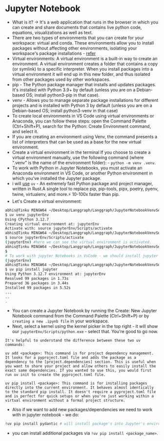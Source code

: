 # Jupyter Notebook

- What is it? -> It's a web application that runs in the browser in which you can create and share documents that contains live python code, equations, visualizations as well as text.
- There are two types of environments that you can create for your workspace: virtual and conda. These environments allow you to install packages without affecting other environments, isolating your workspace's package installations - [refer](https://code.visualstudio.com/docs/python/environments)
- Virtual environments: A virtual environment is a built-in way to create an environment. A virtual environment creates a folder that contains a copy (or symlink) to a specific interpreter. When you install packages into a virtual environment it will end up in this new folder, and thus isolated from other packages used by other workspaces.
- pip - The Python package manager that installs and updates packages. It's installed with Python 3.9+ by default (unless you are on a Debian-based OS; install python3-pip in that case).
- venv - Allows you to manage separate package installations for different projects and is installed with Python 3 by default (unless you are on a Debian-based OS; install python3-venv in that case)
- To create local environments in VS Code using virtual environments or Anaconda, you can follow these steps: open the Command Palette (Ctrl+Shift+P), search for the Python: Create Environment command, and select it.
- If you are creating an environment using Venv, the command presents a list of interpreters that can be used as a base for the new virtual environment.
- Create a virtual environment in the terminal
  If you choose to create a virtual environment manually, use the following command (where ".venv" is the name of the environment folder): - `python -m venv .venv`.
- To work with Python in Jupyter Notebooks, you must activate an Anaconda environment in VS Code, or another Python environment in which you've installed the Jupyter package.
- i will [use](https://docs.astral.sh/uv/) `uv` - An extremely fast Python package and project manager, written in Rust.A single tool to replace pip, pip-tools, pipx, poetry, pyenv, twine, virtualenv, and more.⚡️ 10-100x faster than pip.
- Let's Create a virtual environment:

```bash
abhis@Tinku MINGW64 ~/Desktop/Langgraph/Langgraph/JupyterNotebookVenvSetup (main)
$ uv venv jupyterEnv
Using CPython 3.12.7
Creating virtual environment at: jupyterEnv
Activate with: source jupyterEnv/Scripts/activate
abhis@Tinku MINGW64 ~/Desktop/Langgraph/Langgraph/JupyterNotebookVenvSetup (main)
$ source jupyterEnv/Scripts/activate
(jupyterEnv) #here we can see the virtual environment is activated.
abhis@Tinku MINGW64 ~/Desktop/Langgraph/Langgraph/JupyterNotebookVenvSetup (main)
$
# To work with jupyter Notebooks in VsCode - we should install jupyter package in this environment.
(jupyterEnv)
abhis@Tinku MINGW64 ~/Desktop/Langgraph/Langgraph/JupyterNotebookVenvSetup (main)
$ uv pip install jupyter
Using Python 3.12.7 environment at: jupyterEnv
Resolved 99 packages in 1.73s
Prepared 36 packages in 3.44s
Installed 99 packages in 5.52s
...
..
.

```

- You can create a Jupyter Notebook by running the Create: New Jupyter Notebook command from the Command Palette (Ctrl+Shift+P) or by `creating a new .ipynb file` in your workspace.
- Next, select a kernel using the kernel picker in the top right - it will show our `jupyterEnv/Scripts/python.exe` - select that. You're good to go now.

```text
It's helpful to understand the difference between these two uv commands:

uv add <package>: This command is for project dependency management. It looks for a pyproject.toml file and adds the package as a dependency to the [project.dependencies] section. This is useful when you want to share your project and allow others to easily install the exact same dependencies. If you wanted to use this, you would first run uv init to create the pyproject.toml file.

uv pip install <package>: This command is for installing packages directly into the current environment. It behaves almost identically to the standard pip install. It doesn't require a pyproject.toml file and is perfect for quick setups or when you're just working within a virtual environment without a formal project structure.

```

- Also if we want to add new packages/dependencies we need to work with in jupyter notebook - we do:

```bash
!uv pip install pydantic # will install package's into Jupyter's environment
```

- you can install additional packages via `!uv pip install <package_name>`.
